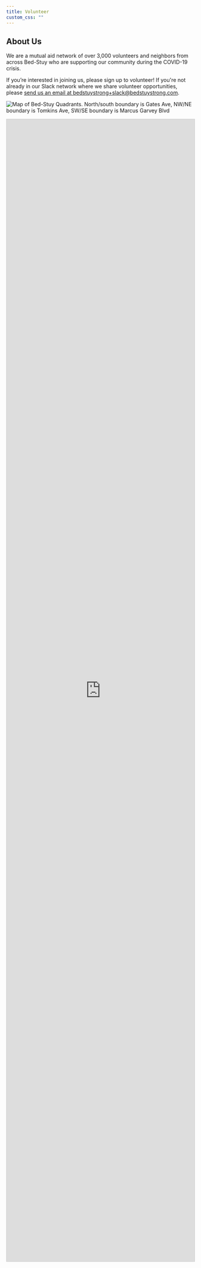 ```yaml
---
title: Volunteer
custom_css: ""
---
```

## About Us

We are a mutual aid network of over 3,000 volunteers and neighbors from across Bed-Stuy who are supporting our community during the COVID-19 crisis.

If you’re interested in joining us, please sign up to volunteer! If you're not already in our Slack network where we share volunteer opportunities, please [send us an email at bedstuystrong+slack@bedstuystrong.com](mailto:bedstuystrong+slack@bedstuystrong.com).

![Map of Bed-Stuy Quadrants. North/south boundary is Gates Ave, NW/NE boundary is Tomkins Ave, SW/SE boundary is Marcus Garvey Blvd](/images/uploads/screenshot-2020-11-25-at-12.57.58am.png)


<script src="https://static.airtable.com/js/embed/embed_snippet_v1.js"></script><iframe class="airtable-embed airtable-dynamic-height" src="https://airtable.com/embed/shrKMvyOmDArZ26kj?backgroundColor=redLight" frameborder="0" onmousewheel="" width="100%" height="3061" style="background: transparent; border: 1px solid #ccc;"></iframe>